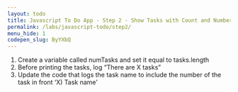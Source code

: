 ```yaml
---
layout: todo
title: Javascript To Do App - Step 2 - Show Tasks with Count and Numbers
permalink: /labs/javascript-todo/step2/
menu_hide: 1
codepen_slug: ByYXbQ
---
```


1. Create a variable called numTasks and set it equal to tasks.length
2. Before printing the tasks, log “There are X tasks”
3. Update the code that logs the task name to include the number of the task in front ‘X) Task name’ 
